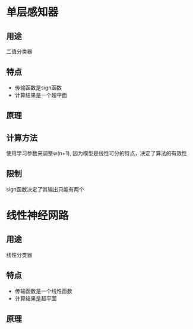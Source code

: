 # 单层感知器
## 用途
二值分类器
## 特点
  * 传输函数是sign函数
  * 计算结果是一个超平面
  
## 原理

## 计算方法
使用学习参数来调整w(n+1), 因为模型是线性可分的特点，决定了算法的有效性 
## 限制
sign函数决定了其输出只能有两个

# 线性神经网路
## 用途
线性分类器
## 特点
  * 传输函数是一个线性函数
  * 计算结果是超平面
  
## 原理 

## 
